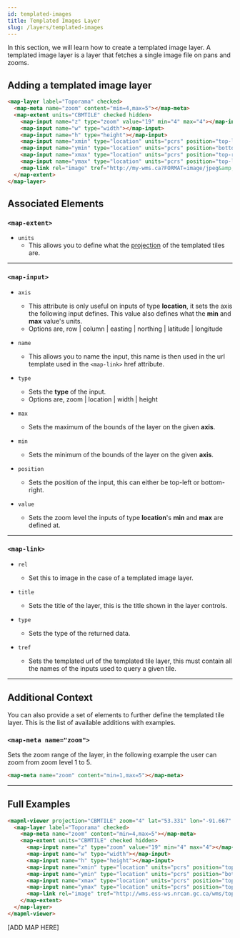 ```yaml
---
id: templated-images
title: Templated Images Layer
slug: /layers/templated-images
---
```


In this section, we will learn how to create a templated image layer. A templated image layer is a layer that fetches a single image file on pans and zooms.

## Adding a templated image layer

```html
<map-layer label="Toporama" checked>
  <map-meta name="zoom" content="min=4,max=5"></map-meta>
  <map-extent units="CBMTILE" checked hidden>
    <map-input name="z" type="zoom" value="19" min="4" max="4"></map-input>
    <map-input name="w" type="width"></map-input>
    <map-input name="h" type="height"></map-input>
    <map-input name="xmin" type="location" units="pcrs" position="top-left" axis="easting" min="-6207743" max="3952277"></map-input>
    <map-input name="ymin" type="location" units="pcrs" position="bottom-left" axis="northing" min="-3362085" max="3952277"></map-input>
    <map-input name="xmax" type="location" units="pcrs" position="top-right" axis="easting" min="-6207743" max="3952277"></map-input>
    <map-input name="ymax" type="location" units="pcrs" position="top-left" axis="northing" min="-3362085" max="3952277"></map-input>
    <map-link rel="image" tref="http://my-wms.ca?FORMAT=image/jpeg&amp;WIDTH={w}&amp;HEIGHT={h}&amp;BBOX={xmin},{ymin},{xmax},{ymax}"></map-link>
  </map-extent>
</map-layer>
```

## Associated Elements

### `<map-extent>`

- `units`
  - This allows you to define what the [projection](http://example.org/) of the templated tiles are.

---

### `<map-input>`

- `axis`
  - This attribute is only useful on inputs of type <strong>location</strong>, it sets the axis the following input defines. This value also defines what the <strong>min</strong> and <strong>max</strong> value's units.
  - Options are, row | column | easting | northing | latitude | longitude

- `name`
  - This allows you to name the input, this name is then used in the url template used in the `<map-link>` href attribute.

- `type`
  - Sets the <strong>type</strong> of the input.
  - Options are, zoom | location | width | height

- `max`
  - Sets the maximum of the bounds of the layer on the given <strong>axis</strong>.

- `min`
  - Sets the minimum of the bounds of the layer on the given <strong>axis</strong>.

- `position`
  - Sets the position of the input, this can either be top-left or bottom-right.

- `value`
  - Sets the zoom level the inputs of type <strong>location</strong>'s <strong>min</strong> and <strong>max</strong> are defined at.

---

### `<map-link>`

- `rel`
  - Set this to image in the case of a templated image layer.

- `title`
  - Sets the title of the layer, this is the title shown in the layer controls.

- `type`
  - Sets the type of the returned data.

- `tref`
  - Sets the templated url of the templated tile layer, this must contain all the names of the inputs used to query a given tile.

---

## Additional Context

You can also provide a set of elements to further define the templated tile layer. This is the list of available additions with examples.

### `<map-meta name="zoom">`
Sets the zoom range of the layer, in the following example the user can zoom from zoom level 1 to 5. 

```html
<map-meta name="zoom" content="min=1,max=5"></map-meta>
```

---

## Full Examples

```html
<mapml-viewer projection="CBMTILE" zoom="4" lat="53.331" lon="-91.667" controls>
  <map-layer label="Toporama" checked>
    <map-meta name="zoom" content="min=4,max=5"></map-meta>
    <map-extent units="CBMTILE" checked hidden>
      <map-input name="z" type="zoom" value="19" min="4" max="4"></map-input>
      <map-input name="w" type="width"></map-input>
      <map-input name="h" type="height"></map-input>
      <map-input name="xmin" type="location" units="pcrs" position="top-left" axis="easting" min="-6207743.103886206" max="3952277.216154434"></map-input>
      <map-input name="ymin" type="location" units="pcrs" position="bottom-left" axis="northing" min="-3362085.3441706896" max="3952277.216154434"></map-input>
      <map-input name="xmax" type="location" units="pcrs" position="top-right" axis="easting" min="-6207743.103886206" max="3952277.216154434"></map-input>
      <map-input name="ymax" type="location" units="pcrs" position="top-left" axis="northing" min="-3362085.3441706896" max="3952277.216154434"></map-input>
      <map-link rel="image" tref="http://wms.ess-ws.nrcan.gc.ca/wms/toporama_en?SERVICE=WMS&amp;REQUEST=GetMap&amp;FORMAT=image/jpeg&amp;TRANSPARENT=FALSE&amp;STYLES=&amp;VERSION=1.3.0&amp;LAYERS=WMS-Toporama&amp;WIDTH={w}&amp;HEIGHT={h}&amp;CRS=EPSG:3978&amp;BBOX={xmin},{ymin},{xmax},{ymax}&amp;m4h=t"></map-link>
    </map-extent>
  </map-layer>
</mapml-viewer>
```

[ADD MAP HERE]